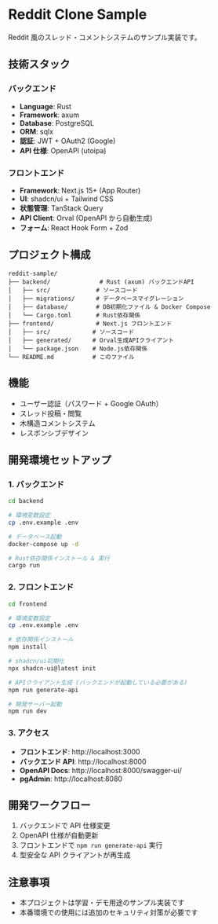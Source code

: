 # Reddit Clone Sample

Reddit 風のスレッド・コメントシステムのサンプル実装です。

## 技術スタック

### バックエンド

- **Language**: Rust
- **Framework**: axum
- **Database**: PostgreSQL
- **ORM**: sqlx
- **認証**: JWT + OAuth2 (Google)
- **API 仕様**: OpenAPI (utoipa)

### フロントエンド

- **Framework**: Next.js 15+ (App Router)
- **UI**: shadcn/ui + Tailwind CSS
- **状態管理**: TanStack Query
- **API Client**: Orval (OpenAPI から自動生成)
- **フォーム**: React Hook Form + Zod

## プロジェクト構成

```
reddit-sample/
├── backend/              # Rust (axum) バックエンドAPI
│   ├── src/             # ソースコード
│   ├── migrations/      # データベースマイグレーション
│   ├── database/        # DB初期化ファイル & Docker Compose
│   └── Cargo.toml       # Rust依存関係
├── frontend/            # Next.js フロントエンド
│   ├── src/            # ソースコード
│   ├── generated/      # Orval生成APIクライアント
│   └── package.json    # Node.js依存関係
└── README.md           # このファイル
```

## 機能

- ユーザー認証（パスワード + Google OAuth）
- スレッド投稿・閲覧
- 木構造コメントシステム
- レスポンシブデザイン

## 開発環境セットアップ

### 1. バックエンド

```bash
cd backend

# 環境変数設定
cp .env.example .env

# データベース起動
docker-compose up -d

# Rust依存関係インストール & 実行
cargo run
```

### 2. フロントエンド

```bash
cd frontend

# 環境変数設定
cp .env.example .env

# 依存関係インストール
npm install

# shadcn/ui初期化
npx shadcn-ui@latest init

# APIクライアント生成 (バックエンドが起動している必要がある)
npm run generate-api

# 開発サーバー起動
npm run dev
```

### 3. アクセス

- **フロントエンド**: http://localhost:3000
- **バックエンド API**: http://localhost:8000
- **OpenAPI Docs**: http://localhost:8000/swagger-ui/
- **pgAdmin**: http://localhost:8080

## 開発ワークフロー

1. バックエンドで API 仕様変更
2. OpenAPI 仕様が自動更新
3. フロントエンドで `npm run generate-api` 実行
4. 型安全な API クライアントが再生成

## 注意事項

- 本プロジェクトは学習・デモ用途のサンプル実装です
- 本番環境での使用には追加のセキュリティ対策が必要です
